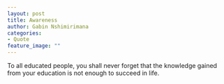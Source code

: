 ```yaml
---
layout: post
title: Awareness
author: Gabin Nshimirimana
categories:
- Quote
feature_image: ""
---
```

To all educated people, you shall never forget that the knowledge gained from your education is not enough to succeed in life. 
